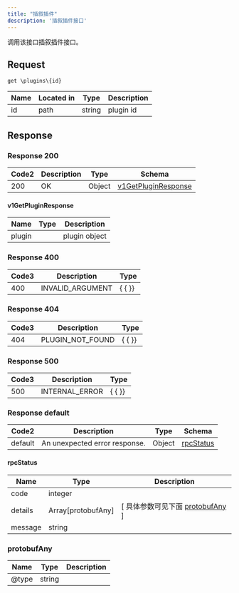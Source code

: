 ```yaml
---
title: "插叙插件"
description: '插叙插件接口'
---
```



调用该接口插叙插件接口。



## Request


```
get \plugins\{id}
```



| Name | Located in | Type | Description | 
| ---- | ---------- | ----------- | ----------- | 
| id | path | string | plugin id |  





## Response



### Response  200

 
| Code2 | Description | Type | Schema |
| ---- | ----------- | ------ | ------ |
| 200 | OK | Object | [v1GetPluginResponse](#v1GetPluginResponse) |

#### v1GetPluginResponse

| Name | Type | Description | 
| ---- | ---- | ----------- |     
| plugin |  | plugin object |   


  
     
 
 


 


### Response  400


| Code3 | Description | Type | 
| ---- | ----------- | ------ | 
| 400 | INVALID_ARGUMENT | {   { }} |
 


### Response  404


| Code3 | Description | Type | 
| ---- | ----------- | ------ | 
| 404 | PLUGIN_NOT_FOUND | {   { }} |
 


### Response  500


| Code3 | Description | Type | 
| ---- | ----------- | ------ | 
| 500 | INTERNAL_ERROR | {   { }} |
 


### Response  default

 
| Code2 | Description | Type | Schema |
| ---- | ----------- | ------ | ------ |
| default | An unexpected error response. | Object | [rpcStatus](#rpcStatus) |

#### rpcStatus

| Name | Type | Description | 
| ---- | ---- | ----------- |     
| code | integer |  |          
| details | Array[protobufAny] |  [ 具体参数可见下面 [protobufAny](#protobufAny) ] |       
| message | string |  |   


  
     
   
       
         
### protobufAny
| Name | Type | Description | 
| ---- | ---- | ----------- |     
| @type | string |  |   


  
     
 
 


          
     
   
     
 
 


 


